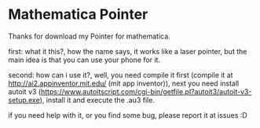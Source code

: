 # Mathematica Pointer

Thanks for download my Pointer for mathematica.

first: what it this?, how the name says, it works like a laser pointer, but the main idea is that you can use your phone for it.

second: how can i use it?, well, you need compile it first (compile it at http://ai2.appinventor.mit.edu/ (mit app inventor)), next you need install autoit v3 (https://www.autoitscript.com/cgi-bin/getfile.pl?autoit3/autoit-v3-setup.exe), install it and execute the .au3 file.

if you need help with it, or you find some bug, please report it at issues :D
